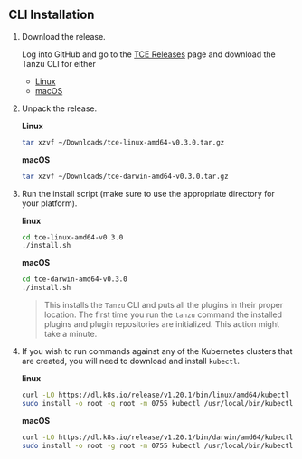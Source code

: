 ## CLI Installation

1. Download the release.

    Log into GitHub and go to the [TCE Releases](https://github.com/vmware-tanzu/tce/releases/tag/v0.4.0) page and download the Tanzu CLI for either

    * [Linux](https://github.com/vmware-tanzu/tce/releases/download/v0.4.0/tce-linux-amd64-v0.4.0.tar.gz)
    * [macOS](https://github.com/vmware-tanzu/tce/releases/download/v0.4.0/tce-darwin-amd64-v0.4.0.tar.gz)

1. Unpack the release.

    **Linux**

    ```sh
    tar xzvf ~/Downloads/tce-linux-amd64-v0.3.0.tar.gz
    ```

    **macOS**

    ```sh
    tar xzvf ~/Downloads/tce-darwin-amd64-v0.3.0.tar.gz
    ```

1. Run the install script (make sure to use the appropriate directory for your platform).

    **linux**

    ```sh
    cd tce-linux-amd64-v0.3.0
    ./install.sh
    ```

    **macOS**

    ```sh
    cd tce-darwin-amd64-v0.3.0
    ./install.sh
    ```

    > This installs the `Tanzu` CLI and puts all the plugins in their proper location.
    > The first time you run the `tanzu` command the installed plugins and plugin repositories are initialized. This action might take a minute.

1. If you wish to run commands against any of the Kubernetes clusters that are created, you will need to download and install `kubectl`.

    **linux**

    ```sh
    curl -LO https://dl.k8s.io/release/v1.20.1/bin/linux/amd64/kubectl
    sudo install -o root -g root -m 0755 kubectl /usr/local/bin/kubectl
    ```

    **macOS**

    ```sh
    curl -LO https://dl.k8s.io/release/v1.20.1/bin/darwin/amd64/kubectl
    sudo install -o root -g root -m 0755 kubectl /usr/local/bin/kubectl
    ```
